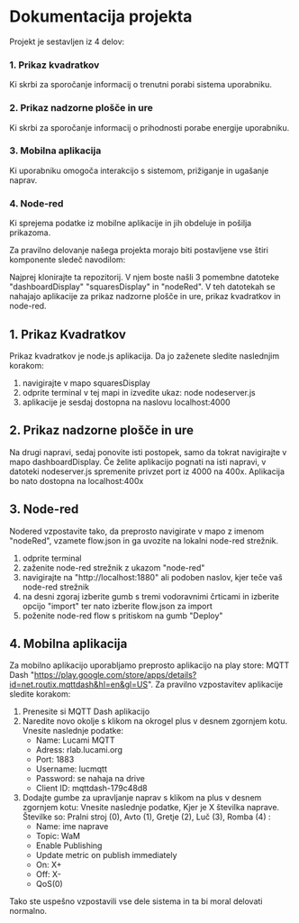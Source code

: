# Dokumentacija projekta

Projekt je sestavljen iz 4 delov:

### 1. Prikaz kvadratkov
Ki skrbi za sporočanje informacij o trenutni porabi sistema uporabniku.
### 2. Prikaz nadzorne plošče in ure
Ki skrbi za sporočanje informacij o prihodnosti porabe energije uporabniku.
### 3. Mobilna aplikacija
Ki uporabniku omogoča interakcijo s sistemom, prižiganje in ugašanje naprav.
### 4. Node-red
Ki sprejema podatke iz mobilne aplikacije in jih obdeluje in pošilja prikazoma.

Za pravilno delovanje našega projekta morajo biti postavljene vse štiri komponente sledeč navodilom:

Najprej klonirajte ta repozitorij. V njem boste našli 3 pomembne datoteke "dashboardDisplay" "squaresDisplay"  in "nodeRed".
V teh datotekah se nahajajo aplikacije za prikaz nadzorne plošče in ure, prikaz kvadratkov in node-red. 


## 1. Prikaz Kvadratkov 
Prikaz kvadratkov je node.js aplikacija. Da jo zaženete sledite naslednjim korakom:
1. navigirajte v mapo squaresDisplay
2. odprite terminal v tej mapi in izvedite ukaz: node nodeserver.js
3. aplikacije je sesdaj dostopna na naslovu localhost:4000

## 2. Prikaz nadzorne plošče in ure
Na drugi napravi, sedaj ponovite isti postopek, samo da tokrat navigirajte v mapo dashboardDisplay. Če želite aplikacijo pognati na isti napravi, v datoteki nodeserver.js spremenite privzet port iz 4000 na 400x. Aplikacija bo nato dostopna na localhost:400x

## 3. Node-red
Nodered vzpostavite tako, da preprosto navigirate v mapo z imenom "nodeRed", vzamete flow.json in ga uvozite na lokalni node-red strežnik.
1. odprite terminal
2. zaženite node-red strežnik z ukazom "node-red"
3. navigirajte na "http://localhost:1880" ali podoben naslov, kjer teče vaš node-red strežnik
4. na desni zgoraj izberite gumb s tremi vodoravnimi črticami in izberite opcijo "import" ter nato izberite flow.json za import
5. poženite node-red flow s pritiskom na gumb "Deploy"

## 4. Mobilna aplikacija
Za mobilno aplikacijo uporabljamo preprosto aplikacijo na play store: MQTT Dash "https://play.google.com/store/apps/details?id=net.routix.mqttdash&hl=en&gl=US". Za pravilno vzpostavitev aplikacije sledite korakom:
1. Prenesite si MQTT Dash aplikacijo
2. Naredite novo okolje s klikom na okrogel plus v desnem zgornjem kotu. Vnesite naslednje podatke:
   - Name: Lucami MQTT  
   - Adress: rlab.lucami.org
   - Port: 1883
   - Username: lucmqtt
   - Password: se nahaja na drive
   - Client ID: mqttdash-179c48d8
3. Dodajte gumbe za upravljanje naprav s klikom na plus v desnem zgornjem kotu: Vnesite naslednje podatke,
Kjer je X številka naprave. Številke so: Pralni stroj (0), Avto (1), Gretje (2), Luč (3), Romba (4) :
   - Name: ime naprave
   - Topic: WaM
   - Enable Publishing
   - Update metric on publish immediately
   - On: X+
   - Off: X-
   - QoS(0)



Tako ste uspešno vzpostavili vse dele sistema in ta bi moral delovati normalno.